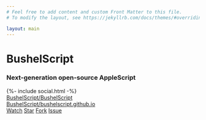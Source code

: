 ```yaml
---
# Feel free to add content and custom Front Matter to this file.
# To modify the layout, see https://jekyllrb.com/docs/themes/#overriding-theme-defaults

layout: main
---
```


# **BushelScript**

### Next-generation open-source AppleScript

<div class="gh-section gh-section-left">
  {%- include social.html -%}
  <div class="social-item">
    <a href="https://github.com/BushelScript/BushelScript">BushelScript/BushelScript</a>
  </div>
  <div class="social-item">
    <a href="https://github.com/BushelScript/bushelscript.github.io">BushelScript/bushelscript.github.io</a>
  </div>
</div>

<div class="gh-section gh-section-right">
  <a class="github-button" href="https://github.com/BushelScript/BushelScript/subscription" data-icon="octicon-eye" data-size="large" data-show-count="true" aria-label="Watch BushelScript/BushelScript on GitHub">Watch</a>
  <a class="github-button" href="https://github.com/BushelScript/BushelScript" data-icon="octicon-star" data-size="large" data-show-count="true" aria-label="Star BushelScript/BushelScript on GitHub">Star</a>
  <a class="github-button" href="https://github.com/BushelScript/BushelScript/fork" data-icon="octicon-repo-forked" data-size="large" data-show-count="true" aria-label="Fork BushelScript/BushelScript on GitHub">Fork</a>
  <a class="github-button" href="https://github.com/BushelScript/BushelScript/issues" data-icon="octicon-issue-opened" data-size="large" aria-label="Issue BushelScript/BushelScript on GitHub">Issue</a>
</div>
